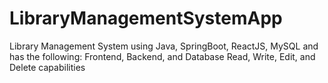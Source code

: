 # LibraryManagementSystemApp
Library Management System using Java, SpringBoot, ReactJS, MySQL and has the following:  Frontend, Backend, and Database Read, Write, Edit, and Delete capabilities
